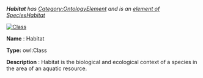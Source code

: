 ___Habitat__ 
 has
 [Category:OntologyElement](../../Category/OntologyElement "Category:OntologyElement") 
 and is an
 [element of](../../Property/ElementOf "Property:ElementOf") 
[SpeciesHabitat](../../Submissions/SpeciesHabitat "Submissions:SpeciesHabitat")_




  





[![Class](../../images/thumb/2/27/Class.gif/45px-Class.gif)](../../Image/Class.gif "Class")


__Name__ 
 : Habitat
 



__Type:__ 
 owl:Class
 



__Description__ 
 : Habitat is the biological and ecological context of a species in the area of an aquatic resource.